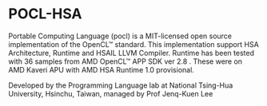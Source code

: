 # POCL-HSA
Portable Computing Language (pocl) is a  MIT-licensed open source implementation of the OpenCL™ standard. This implementation support HSA Architecture, Runtime and HSAIL LLVM Compiler.   Runtime has been tested with 36 samples from AMD OpenCL™ APP SDK ver 2.8 .  These were on AMD Kaveri APU with AMD HSA Runtime 1.0 provisional. 

Developed by the Programming Language lab at National Tsing-Hua University, Hsinchu, Taiwan, managed by Prof Jenq-Kuen Lee
